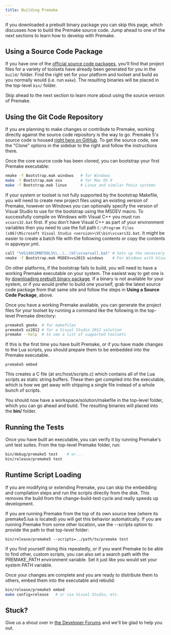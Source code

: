 ```yaml
---
title: Building Premake
---
```



If you downloaded a prebuilt binary package you can skip this page, which discusses how to build the Premake source code. Jump ahead to one of the next sections to learn how to develop with Premake.

## Using a Source Code Package ##

If you have one of the [official source code packages](http://premake.github.io/download.html), you'll find that project files for a variety of toolsets have already been generated for you in the `build/` folder. Find the right set for your platform and toolset and build as you normally would  (i.e. run `make`). The resulting binaries will be placed in the top-level `bin/` folder.

Skip ahead to the next section to learn more about using the source version of Premake.


## Using the Git Code Repository ##

If you are planning to make changes or contribute to Premake, working directly against the source code repository is the way to go. Premake 5's source code is housed [right here on GitHub](https://github.com/premake/premake-core). To get the source code, see the "Clone" options in the sidebar to the right and follow the instructions there.

Once the core source code has been cloned, you can bootstrap your first Premake executable:

```bash
nmake -f Bootstrap.mak windows   # for Windows
make -f Bootstrap.mak osx        # for Mac OS X
make -f Bootstrap.mak linux      # Linux and similar Posix systems
```

If your system or toolset is not fully supported by the bootstrap Makefile, you will need to create new project files using an existing version of Premake, however on Windows you can optionally specify the version of Visual Studio to use for the bootstrap using the MSDEV macro. To successfully compile on Windows with Visual C++ you must run `vcvars32.bat` first. If you don't have Visual C++ as part of your environment variables then you need to use the full path `C:\Program Files (x86)\Microsoft Visual Studio <version>\VC\bin\vcvars32.bat`. It might be easier to create a batch file with the following contents or copy the contents in appveyor.yml.

```bash
call "%VS140COMNTOOLS%\..\..\VC\vcvarsall.bat" # Sets up the necessary environment variables for nmake to run
nmake -f Bootstrap.mak MSDEV=vs2015 windows    # For Windows with Visual Studio 2015.
```

On other platforms, if the bootstrap fails to build, you will need to have a working Premake executable on your system. The easiest way to get one is by [downloading prebuilt binary package](http://premake.github.io/download.html). If a binary is not available for your system, or if you would prefer to build one yourself, grab the latest source code package from that same site and follow the steps in **Using a Source Code Package**, above.

Once you have a working Premake available, you can generate the project files for your toolset by running a command like the following in the top-level Premake directory:

```bash
premake5 gmake  # for makefiles
premake5 vs2012 # for a Visual Studio 2012 solution
premake --help  # to see a list of supported toolsets
```

If this is the first time you have built Premake, or if you have made changes to the Lua scripts, you should prepare them to be embedded into the Premake executable.

```
premake5 embed
```

This creates a C file (at src/host/scripts.c) which contains all of the Lua scripts as static string buffers. These then get compiled into the executable, which is how we get away with shipping a single file instead of a whole bunch of scripts.

You should now have a workspace/solution/makefile in the top-level folder, which you can go ahead and build. The resulting binaries will placed into the **bin/** folder.


## Running the Tests ##

Once you have built an executable, you can verify it by running Premake's unit test suites. From the top-level Premake folder, run:

```bash
bin/debug/premake5 test    # or...
bin/release/premake5 test
```

## Runtime Script Loading ##

If you are modifying or extending Premake, you can skip the embedding and compilation steps and run the scripts directly from the disk. This removes the build from the change-build-test cycle and really speeds up development.

If you are running Premake from the top of its own source tree (where its  premake5.lua is located) you will get this behavior automatically. If you are running Premake from some other location, use the --scripts option to provide the path to that top-level folder:

```
bin/release/premake5 --scripts=../path/to/premake test
```

If you find yourself doing this repeatedly, or if you want Premake to be able to find other, custom scripts, you can also set a search path with the PREMAKE_PATH environment variable. Set it just like you would set your system PATH variable.

Once your changes are complete and you are ready to distribute them to others, embed them into the executable and rebuild:

```bash
bin/release/premake5 embed
make config=release   # or via Visual Studio, etc.
```

## Stuck? ##

Give us a shout over in [the Developer Forums](https://groups.google.com/forum/#!forum/premake-development) and we'll be glad to help you out.
